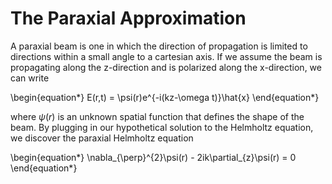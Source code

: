 # The Paraxial Approximation

A paraxial beam is one in which the direction of propagation is limited to directions within a small angle to a cartesian axis. If we assume the beam is propagating along the z-direction and is polarized along the x-direction, we can write

\begin{equation*}
E(r,t) = \psi(r)e^{-i(kz-\omega t)}\hat{x}
\end{equation*}

where $\psi(r)$ is an unknown spatial function that defines the shape of the beam. By plugging in our hypothetical solution to the Helmholtz equation, we discover the paraxial Helmholtz equation

\begin{equation*}
\nabla_{\perp}^{2}\psi(r) - 2ik\partial_{z}\psi(r) = 0
\end{equation*}



```python

```

